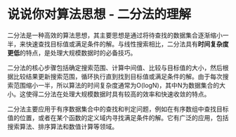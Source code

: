 # 说说你对算法思想 - 二分法的理解

二分法是一种高效的算法思想，其主要思想是通过将待查找的数据集合逐渐缩小一半，来快速查找目标值或满足条件的解。与线性搜索相比，二分法具有**时间复杂度更低**的特点，是处理大规模数据时的必备技巧。

二分法的核心步骤包括确定搜索范围、计算中间值、比较与目标值的大小，然后根据比较结果更新搜索范围，循环执行直到找到目标值或满足条件的解。由于每次搜索范围缩小一半，所以算法的时间复杂度通常为O(logN)，其中N为数据集合的大小。这使得二分法在处理大规模数据时具有较高的效率和快速收敛的特点。

二分法主要应用于有序数据集合中的查找和判定问题，例如在有序数组中查找目标值的位置，或者在某个函数的定义域内寻找满足条件的解。它有广泛的应用，包括搜索算法、排序算法和数值计算等领域。


